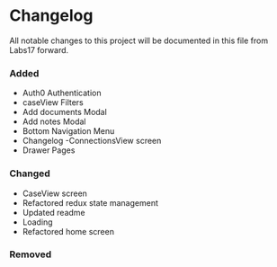 # Changelog

All notable changes to this project will be documented in this file from Labs17 forward.



### Added
- Auth0 Authentication
- caseView Filters
- Add documents Modal
- Add notes Modal
-  Bottom Navigation Menu
- Changelog
-ConnectionsView screen
- Drawer Pages

### Changed
- CaseView screen
- Refactored redux state management
- Updated readme
- Loading
- Refactored home screen
  

### Removed



